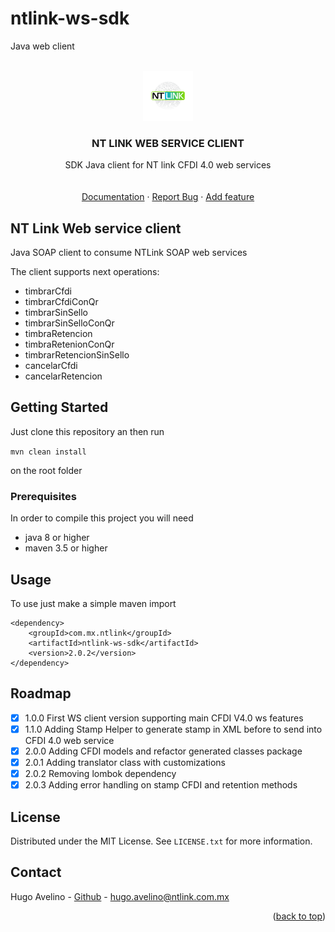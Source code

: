 # ntlink-ws-sdk
Java web client
<div id="top"></div>
<!--
*** Thanks for checking out the Best-README-Template. If you have a suggestion
*** that would make this better, please fork the repo and create a pull request
*** or simply open an issue with the tag "enhancement".
*** Don't forget to give the project a star!
*** Thanks again! Now go create something AMAZING! :D
-->




<!-- PROJECT LOGO -->
<br />
<div align="center">
  <a href="https://ntlink.com.mx">
    <img src="logo.png" alt="Logo" width="80" height="80">
  </a>

<h3 align="center">NT LINK WEB SERVICE CLIENT</h3>

  <p align="center">
    SDK Java client for NT link CFDI 4.0 web services
    <br />
    <br />
    <br />
    <a href="https://ntlink.com.mx">Documentation</a>
    ·
    <a href="https://github.com/NTlink/ntlink-ws-sdk/issues">Report Bug</a>
    ·
    <a href="https://github.com/NTlink/ntlink-ws-sdk/issues">Add feature</a>
  </p>
</div>


<!-- ABOUT THE PROJECT -->
## NT Link Web service client


Java SOAP client to consume NTLink SOAP web services

The client supports next operations:
* timbrarCfdi
* timbrarCfdiConQr
* timbrarSinSello
* timbrarSinSelloConQr
* timbraRetencion
* timbraRetenionConQr
* timbrarRetencionSinSello
* cancelarCfdi
* cancelarRetencion


<!-- GETTING STARTED -->
## Getting Started

Just clone this repository an then run 

```mvn clean install```

on the root folder

### Prerequisites

In order to compile this project you will need
* java 8 or higher
* maven 3.5 or higher  

<!-- USAGE EXAMPLES -->
## Usage

To use just make a simple maven import

```
<dependency>
	<groupId>com.mx.ntlink</groupId>
	<artifactId>ntlink-ws-sdk</artifactId>
	<version>2.0.2</version>
</dependency>
```



<!-- ROADMAP -->
## Roadmap

- [x] 1.0.0 First WS client version supporting main CFDI V4.0 ws features
- [x] 1.1.0 Adding Stamp Helper to generate stamp in XML before to send into CFDI 4.0 web service
- [x] 2.0.0 Adding CFDI models and refactor generated classes package
- [x] 2.0.1 Adding translator class with customizations
- [x] 2.0.2 Removing lombok dependency
- [x] 2.0.3 Adding error handling on stamp CFDI and retention methods

<!-- LICENSE -->
## License

Distributed under the MIT License. See `LICENSE.txt` for more information.

<!-- CONTACT -->
## Contact

Hugo Avelino - [Github](https://github.com/havelino) - hugo.avelino@ntlink.com.mx


<p align="right">(<a href="#top">back to top</a>)</p>